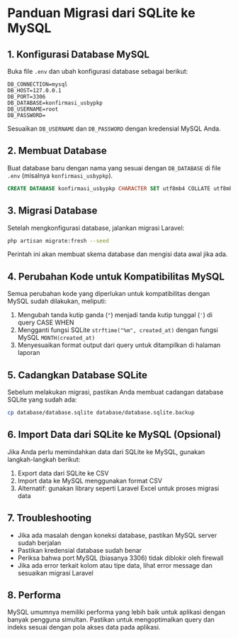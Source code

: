 # Panduan Migrasi dari SQLite ke MySQL

## 1. Konfigurasi Database MySQL

Buka file `.env` dan ubah konfigurasi database sebagai berikut:

```
DB_CONNECTION=mysql
DB_HOST=127.0.0.1
DB_PORT=3306
DB_DATABASE=konfirmasi_usbypkp
DB_USERNAME=root
DB_PASSWORD=
```

Sesuaikan `DB_USERNAME` dan `DB_PASSWORD` dengan kredensial MySQL Anda.

## 2. Membuat Database

Buat database baru dengan nama yang sesuai dengan `DB_DATABASE` di file `.env` (misalnya `konfirmasi_usbypkp`).

```sql
CREATE DATABASE konfirmasi_usbypkp CHARACTER SET utf8mb4 COLLATE utf8mb4_unicode_ci;
```

## 3. Migrasi Database

Setelah mengkonfigurasi database, jalankan migrasi Laravel:

```bash
php artisan migrate:fresh --seed
```

Perintah ini akan membuat skema database dan mengisi data awal jika ada.

## 4. Perubahan Kode untuk Kompatibilitas MySQL

Semua perubahan kode yang diperlukan untuk kompatibilitas dengan MySQL sudah dilakukan, meliputi:

1. Mengubah tanda kutip ganda (`"`) menjadi tanda kutip tunggal (`'`) di query CASE WHEN
2. Mengganti fungsi SQLite `strftime("%m", created_at)` dengan fungsi MySQL `MONTH(created_at)`
3. Menyesuaikan format output dari query untuk ditampilkan di halaman laporan

## 5. Cadangkan Database SQLite

Sebelum melakukan migrasi, pastikan Anda membuat cadangan database SQLite yang sudah ada:

```bash
cp database/database.sqlite database/database.sqlite.backup
```

## 6. Import Data dari SQLite ke MySQL (Opsional)

Jika Anda perlu memindahkan data dari SQLite ke MySQL, gunakan langkah-langkah berikut:

1. Export data dari SQLite ke CSV
2. Import data ke MySQL menggunakan format CSV
3. Alternatif: gunakan library seperti Laravel Excel untuk proses migrasi data

## 7. Troubleshooting

- Jika ada masalah dengan koneksi database, pastikan MySQL server sudah berjalan
- Pastikan kredensial database sudah benar
- Periksa bahwa port MySQL (biasanya 3306) tidak diblokir oleh firewall
- Jika ada error terkait kolom atau tipe data, lihat error message dan sesuaikan migrasi Laravel

## 8. Performa

MySQL umumnya memiliki performa yang lebih baik untuk aplikasi dengan banyak pengguna simultan. Pastikan untuk mengoptimalkan query dan indeks sesuai dengan pola akses data pada aplikasi. 
